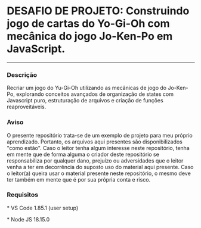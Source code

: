 # DESAFIO DE PROJETO: Construindo jogo de cartas do Yo-Gi-Oh com mecânica do jogo Jo-Ken-Po em JavaScript.

<hr />

### Descrição

<p>
Recriar um jogo do Yu-Gi-Oh utilizando as mecânicas de jogo do Jo-Ken-Po, explorando conceitos avançados de organização de states com Javascript puro, estruturação de arquivos e criação de funções reaproveitáveis.
</p>


### Aviso

<p>O presente repositório trata-se de um exemplo de projeto para meu próprio aprendizado. Portanto, os arquivos aqui presentes são disponibilizados "como estão". Caso o leitor tenha algum interesse neste repositório, tenha em mente que de forma alguma o criador deste repositório se responsabiliza por qualquer dano, prejuízo ou adversidades que o leitor venha a ter em decorrência do suposto uso do material aqui presente. Caso o leitor(a) queira usar o material presente neste repositório, o mesmo deve ter também em mente que é por sua própria conta e risco.</p>

### Requisitos

<p>* VS Code 1.85.1 (user setup)</p>
<p>* Node JS 18.15.0</p>